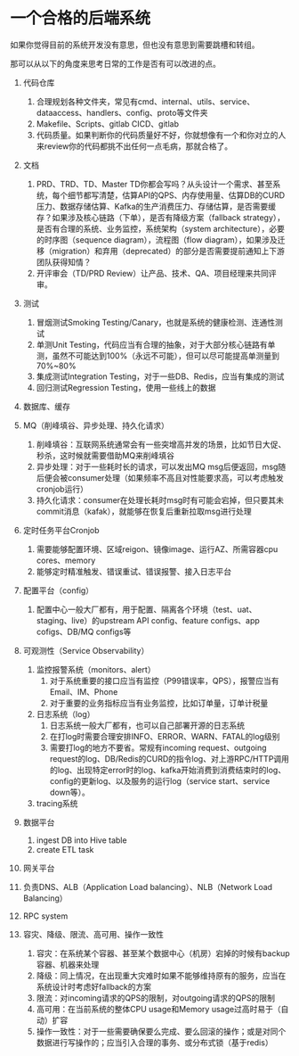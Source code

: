 # 一个合格的后端系统

如果你觉得目前的系统开发没有意思，但也没有意思到需要跳槽和转组。

那可以从以下的角度来思考日常的工作是否有可以改进的点。

1. 代码仓库
   1. 合理规划各种文件夹，常见有cmd、internal、utils、service、dataaccess、handlers、config、proto等文件夹
   2. Makefile、Scripts、gitlab CICD、gitlab
   3. 代码质量。如果判断你的代码质量好不好，你就想像有一个和你对立的人来review你的代码都挑不出任何一点毛病，那就合格了。
2. 文档
   1. PRD、TRD、TD、Master TD你都会写吗？从头设计一个需求、甚至系统，每个细节都写清楚，估算API的QPS、内存使用量、估算DB的CURD压力、数据存储估算、Kafka的生产消费压力、存储估算，是否需要缓存？如果涉及核心链路（下单），是否有降级方案（fallback strategy），是否有合理的系统、业务监控，系统架构（system architecture），必要的时序图（sequence diagram），流程图（flow diagram），如果涉及迁移（migration）和弃用（deprecated）的部分是否需要提前通知上下游团队获得知情？
   2. 开评审会（TD/PRD Review）让产品、技术、QA、项目经理来共同评审。

3. 测试
   1. 冒烟测试Smoking Testing/Canary，也就是系统的健康检测、连通性测试
   2. 单测Unit Testing，代码应当有合理的抽象，对于大部分核心链路有单测，虽然不可能达到100%（永远不可能），但可以尽可能提高单测量到70%~80%
   3. 集成测试Integration Testing，对于一些DB、Redis，应当有集成的测试
   4. 回归测试Regression Testing，使用一些线上的数据
4. 数据库、缓存
5. MQ（削峰填谷、异步处理、持久化请求）
   1. 削峰填谷：互联网系统通常会有一些突增高并发的场景，比如节日大促、秒杀，这时候就需要借助MQ来削峰填谷
   2. 异步处理：对于一些耗时长的请求，可以发出MQ msg后便返回，msg随后便会被consumer处理（如果频率不高且对性能要求高，可以考虑触发cronjob运行）
   3. 持久化请求：consumer在处理长耗时msg时有可能会宕掉，但只要其未commit消息（kafak），就能够在恢复后重新拉取msg进行处理
6. 定时任务平台Cronjob
   1. 需要能够配置环境、区域reigon、镜像image、运行AZ、所需容器cpu cores、memory
   2. 能够定时精准触发、错误重试、错误报警、接入日志平台
7. 配置平台（config）
   1. 配置中心一般大厂都有，用于配置、隔离各个环境（test、uat、staging、live）的upstream API config、feature configs、app cofigs、DB/MQ configs等
8. 可观测性（Service Observability）
   1. 监控报警系统（monitors、alert）
      1. 对于系统重要的接口应当有监控（P99错误率，QPS），报警应当有Email、IM、Phone
      2. 对于重要的业务指标应当有业务监控，比如订单量，订单计税量
   2. 日志系统（log）
      1. 日志系统一般大厂都有，也可以自己部署开源的日志系统
      2. 在打log时需要合理安排INFO、ERROR、WARN、FATAL的log级别
      3. 需要打log的地方不要省。常规有incoming request、outgoing request的log、DB/Redis的CURD的指令log、对上游RPC/HTTP调用的log、出现特定error时的log、kafka开始消费到消费结束时的log、config的更新log、以及服务的运行log（service start、service down等）。
   3. tracing系统
9. 数据平台
   1. ingest DB into Hive table
   2. create ETL task
10. 网关平台
   1. 负责DNS、ALB（Application Load balancing）、NLB（Network Load Balancing）
   2. RPC system
11. 容灾、降级、限流、高可用、操作一致性
    1. 容灾：在系统某个容器、甚至某个数据中心（机房）宕掉的时候有backup容器、机器来处理
    2. 降级：同上情况，在出现重大灾难时如果不能够维持原有的服务，应当在系统设计时考虑好fallback的方案
    3. 限流：对incoming请求的QPS的限制，对outgoing请求的QPS的限制
    4. 高可用：在当前系统的整体CPU usage和Memory usage过高时易于（自动）扩容
    5. 操作一致性：对于一些需要确保要么完成、要么回滚的操作；或是对同个数据进行写操作的；应当引入合理的事务、或分布式锁（基于redis）

